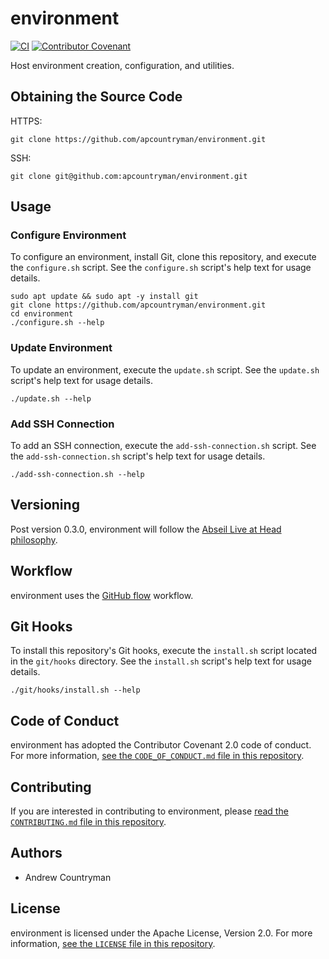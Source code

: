 # environment

[![CI](https://github.com/apcountryman/environment/actions/workflows/ci.yml/badge.svg)](https://github.com/apcountryman/environment/actions/workflows/ci.yml)
[![Contributor Covenant](https://img.shields.io/badge/Contributor%20Covenant-2.0-4baaaa.svg)](CODE_OF_CONDUCT.md)

Host environment creation, configuration, and utilities.

## Obtaining the Source Code

HTTPS:
```shell
git clone https://github.com/apcountryman/environment.git
```
SSH:
```shell
git clone git@github.com:apcountryman/environment.git
```

## Usage

### Configure Environment

To configure an environment, install Git, clone this repository, and execute the
`configure.sh` script.
See the `configure.sh` script's help text for usage details.
```shell
sudo apt update && sudo apt -y install git
git clone https://github.com/apcountryman/environment.git
cd environment
./configure.sh --help
```

### Update Environment

To update an environment, execute the `update.sh` script.
See the `update.sh` script's help text for usage details.
```shell
./update.sh --help
```

### Add SSH Connection

To add an SSH connection, execute the `add-ssh-connection.sh` script.
See the `add-ssh-connection.sh` script's help text for usage details.
```shell
./add-ssh-connection.sh --help
```

## Versioning

Post version 0.3.0, environment will follow the [Abseil Live at Head
philosophy](https://abseil.io/about/philosophy).

## Workflow

environment uses the [GitHub flow](https://guides.github.com/introduction/flow/) workflow.

## Git Hooks

To install this repository's Git hooks, execute the `install.sh` script located in the
`git/hooks` directory.
See the `install.sh` script's help text for usage details.
```shell
./git/hooks/install.sh --help
```

## Code of Conduct

environment has adopted the Contributor Covenant 2.0 code of conduct.
For more information, [see the `CODE_OF_CONDUCT.md` file in this
repository](CODE_OF_CONDUCT.md).

## Contributing

If you are interested in contributing to environment, please [read the `CONTRIBUTING.md`
file in this repository](CONTRIBUTING.md).

## Authors

- Andrew Countryman

## License

environment is licensed under the Apache License, Version 2.0.
For more information, [see the `LICENSE` file in this repository](LICENSE).
